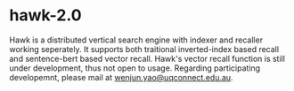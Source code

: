 # hawk-2.0
Hawk is a distributed vertical search engine with indexer and recaller working seperately. It supports both traitional inverted-index based recall and sentence-bert based vector recall.
Hawk's vector recall function is still under development, thus not open to usage.
Regarding participating developemnt, please mail at wenjun.yao@uqconnect.edu.au.
